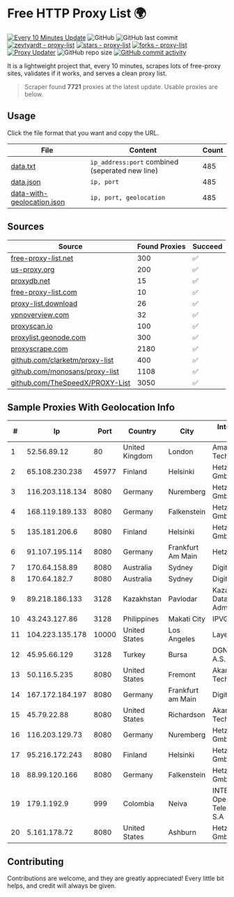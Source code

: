 
# Free HTTP Proxy List 🌍

[![Every 10 Minutes Update](https://github.com/mertguvencli/http-proxy-list/actions/workflows/main.yml/badge.svg?branch=main)](https://github.com/mertguvencli/http-proxy-list/actions/workflows/main.yml)
![GitHub](https://img.shields.io/github/license/mertguvencli/http-proxy-list)
![GitHub last commit](https://img.shields.io/github/last-commit/mertguvencli/http-proxy-list)
[![zevtyardt - proxy-list](https://img.shields.io/static/v1?label=zevtyardt&message=proxy-list&color=blue&logo=github)](https://github.com/zevtyardt/proxy-list "Go to GitHub repo")
[![stars - proxy-list](https://img.shields.io/github/stars/zevtyardt/proxy-list?style=social)](https://github.com/zevtyardt/proxy-list)
[![forks - proxy-list](https://img.shields.io/github/forks/zevtyardt/proxy-list?style=social)](https://github.com/zevtyardt/proxy-list)
[![Proxy Updater](https://github.com/zevtyardt/proxy-list/workflows/Proxy%20Updater/badge.svg)](https://github.com/zevtyardt/proxy-list/actions?query=workflow:"Proxy+Updater")
![GitHub repo size](https://img.shields.io/github/repo-size/zevtyardt/proxy-list)
[![GitHub commit activity](https://img.shields.io/github/commit-activity/m/zevtyardt/proxy-list?logo=commits)](https://github.com/zevtyardt/proxy-list/commits/main)

It is a lightweight project that, every 10 minutes, scrapes lots of free-proxy sites, validates if it works, and serves a clean proxy list.

> Scraper found **7721** proxies at the latest update. Usable proxies are below.

## Usage

Click the file format that you want and copy the URL.

|File|Content|Count|
|----|-------|-----|
|[data.txt](https://raw.githubusercontent.com/mertguvencli/http-proxy-list/main/proxy-list/data.txt)|`ip_address:port` combined (seperated new line)|485|
|[data.json](https://raw.githubusercontent.com/mertguvencli/http-proxy-list/main/proxy-list/data.json)|`ip, port`|485|
|[data-with-geolocation.json](https://raw.githubusercontent.com/mertguvencli/http-proxy-list/main/proxy-list/data-with-geolocation.json)|`ip, port, geolocation`|485|

## Sources

|Source|Found Proxies|Succeed|
|------|-------------|-------|
|[free-proxy-list.net](https://free-proxy-list.net)|300|✅|
|[us-proxy.org](https://www.us-proxy.org)|200|✅|
|[proxydb.net](http://proxydb.net)|15|✅|
|[free-proxy-list.com](https://free-proxy-list.com/?page=&port=&type%5B%5D=http&type%5B%5D=https&up_time=0&search=Search)|10|✅|
|[proxy-list.download](https://www.proxy-list.download/HTTP)|26|✅|
|[vpnoverview.com](https://vpnoverview.com/privacy/anonymous-browsing/free-proxy-servers)|32|✅|
|[proxyscan.io](https://www.proxyscan.io)|100|✅|
|[proxylist.geonode.com](https://proxylist.geonode.com/api/proxy-list?limit=300&page=1&sort_by=lastChecked&sort_type=desc&protocols=http,https)|300|✅|
|[proxyscrape.com](https://api.proxyscrape.com/v2/?request=displayproxies&protocol=http&timeout=10000&country=all&ssl=all&anonymity=all)|2180|✅|
|[github.com/clarketm/proxy-list](https://raw.githubusercontent.com/clarketm/proxy-list/master/proxy-list-raw.txt)|400|✅|
|[github.com/monosans/proxy-list](https://raw.githubusercontent.com/monosans/proxy-list/main/proxies/http.txt)|1108|✅|
|[github.com/TheSpeedX/PROXY-List](https://raw.githubusercontent.com/TheSpeedX/PROXY-List/master/http.txt)|3050|✅|


## Sample Proxies With Geolocation Info

|#|Ip|Port|Country|City|Internet Service Provider|
|-|--|----|-------|----|-------------------------|
|1|52.56.89.12|80|United Kingdom|London|Amazon Technologies Inc.|
|2|65.108.230.238|45977|Finland|Helsinki|Hetzner Online GmbH|
|3|116.203.118.134|8080|Germany|Nuremberg|Hetzner Online GmbH|
|4|168.119.189.133|8080|Germany|Falkenstein|Hetzner Online GmbH|
|5|135.181.206.6|8080|Finland|Helsinki|Hetzner Online GmbH|
|6|91.107.195.114|8080|Germany|Frankfurt Am Main|Hetzner Online AG|
|7|170.64.158.89|8080|Australia|Sydney|DigitalOcean, LLC|
|8|170.64.182.7|8080|Australia|Sydney|DigitalOcean, LLC|
|9|89.218.186.133|3128|Kazakhstan|Pavlodar|Kazakhtelecom Data Network Administration|
|10|43.243.127.86|3128|Philippines|Makati City|IPVG|
|11|104.223.135.178|10000|United States|Los Angeles|LayerHost|
|12|45.95.66.129|3128|Turkey|Bursa|DGN TEKNOLOJI A.S.|
|13|50.116.5.235|8080|United States|Fremont|Akamai Technologies, Inc.|
|14|167.172.184.197|8080|Germany|Frankfurt am Main|DigitalOcean, LLC|
|15|45.79.22.88|8080|United States|Richardson|Akamai Technologies, Inc.|
|16|116.203.129.73|8080|Germany|Nuremberg|Hetzner Online GmbH|
|17|95.216.172.243|8080|Finland|Helsinki|Hetzner Online GmbH|
|18|88.99.120.166|8080|Germany|Falkenstein|Hetzner Online GmbH|
|19|179.1.192.9|999|Colombia|Neiva|INTERNEXA Brasil Operadora de TelecomunicaÔÔes S.A|
|20|5.161.178.72|8080|United States|Ashburn|Hetzner Online GmbH|



## Contributing

Contributions are welcome, and they are greatly appreciated! Every
little bit helps, and credit will always be given.

